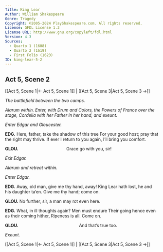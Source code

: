 ```yaml
---
Title: King Lear
Author: William Shakespeare
Genre: Tragedy
Copyright: ©2005-2024 PlayShakespeare.com. All rights reserved.
License: GFDL License 1.3
License URL: http://www.gnu.org/copyleft/fdl.html
Version: 4.3
Sources:
  - Quarto 1 (1608)
  - Quarto 2 (1619)
  - First Folio (1623)
ID: king-lear-5-2
---
```


## Act 5, Scene 2
[[Act 5, Scene 1|← Act 5, Scene 1]] | [[Act 5, Scene 3|Act 5, Scene 3 →]]

*The battlefield between the two camps.*

*Alarum within. Enter, with Drum and Colors, the Powers of France over the stage, Cordelia with her Father in her hand, and exeunt.*

*Enter Edgar and Gloucester.*

**EDG.**
Here, father, take the shadow of this tree
For your good host; pray that the right may thrive.
If ever I return to you again,
I’ll bring you comfort.

**GLOU.**
           Grace go with you, sir!

*Exit Edgar.*

*Alarum and retreat within.*

*Enter Edgar.*

**EDG.**
Away, old man, give me thy hand, away!
King Lear hath lost, he and his daughter ta’en.
Give me thy hand; come on.

**GLOU.**
No further, sir, a man may rot even here.

**EDG.**
What, in ill thoughts again? Men must endure
Their going hence even as their coming hither,
Ripeness is all. Come on.

**GLOU.**
              And that’s true too.

*Exeunt.*

[[Act 5, Scene 1|← Act 5, Scene 1]] | [[Act 5, Scene 3|Act 5, Scene 3 →]]